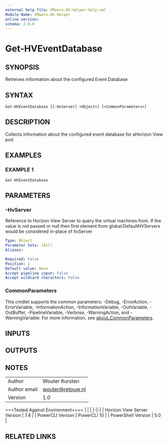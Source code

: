 ```yaml
---
external help file: VMware.HV.Helper-help.xml
Module Name: VMware.HV.Helper
online version:
schema: 2.0.0
---
```


# Get-HVEventDatabase

## SYNOPSIS
Retreives information about the configured Event Database

## SYNTAX

```
Get-HVEventDatabase [[-HvServer] <Object>] [<CommonParameters>]
```

## DESCRIPTION
Collects information about the configured event database for aHorizon View pod

## EXAMPLES

### EXAMPLE 1
```
Get-HVEventDatabase
```

## PARAMETERS

### -HvServer
Reference to Horizon View Server to query the virtual machines from.
If the value is not passed or null then
first element from global:DefaultHVServers would be considered in-place of hvServer

```yaml
Type: Object
Parameter Sets: (All)
Aliases:

Required: False
Position: 1
Default value: None
Accept pipeline input: False
Accept wildcard characters: False
```

### CommonParameters
This cmdlet supports the common parameters: -Debug, -ErrorAction, -ErrorVariable, -InformationAction, -InformationVariable, -OutVariable, -OutBuffer, -PipelineVariable, -Verbose, -WarningAction, and -WarningVariable. For more information, see [about_CommonParameters](http://go.microsoft.com/fwlink/?LinkID=113216).

## INPUTS

## OUTPUTS

## NOTES
| | |
|-|-|
| Author | Wouter Kursten |
| Author email | wouter@retouw.nl |
| Version | 1.0 |

===Tested Against Environment====
| | |
|-|-|
| Horizon View Server Version | 7.4 |
| PowerCLI Version | PowerCLI 10 |
| PowerShell Version | 5.0 |

## RELATED LINKS

